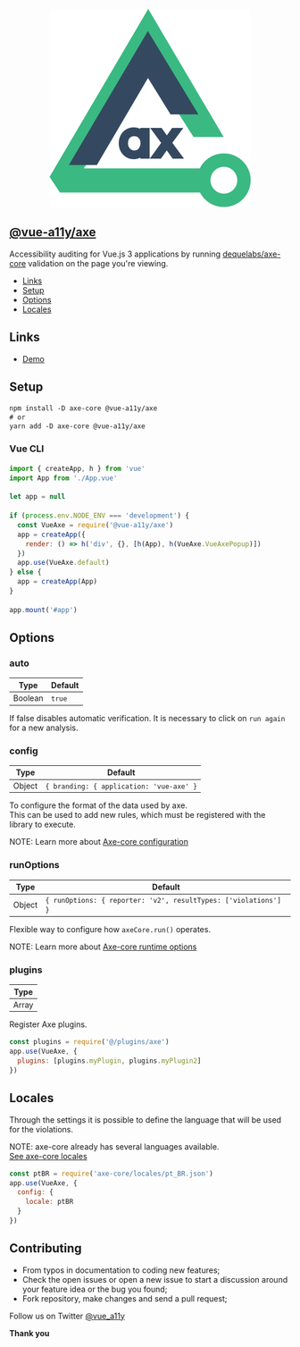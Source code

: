 
<p align="center">
  <img src="vue-axe.svg" alt="Vue Axe logo">
</p>

## [@vue-a11y/axe](https://github.com/vue-a11y/vue-axe)
Accessibility auditing for Vue.js 3 applications by running [dequelabs/axe-core](https://github.com/dequelabs/axe-core/) validation on the page you're viewing.

- [Links](#links)
- [Setup](#setup)
- [Options](#options)
- [Locales](#locales)

## Links
- [Demo](https://vue-axe-next.surge.sh/)

## Setup
```shell
npm install -D axe-core @vue-a11y/axe
# or
yarn add -D axe-core @vue-a11y/axe
```

### Vue CLI
```js
import { createApp, h } from 'vue'
import App from './App.vue'

let app = null

if (process.env.NODE_ENV === 'development') {
  const VueAxe = require('@vue-a11y/axe')
  app = createApp({
    render: () => h('div', {}, [h(App), h(VueAxe.VueAxePopup)])
  })
  app.use(VueAxe.default)
} else {
  app = createApp(App)
}

app.mount('#app')
```

## Options

### auto

| Type     | Default  |
| -------- | -------- |
| Boolean  | `true`   | 

If false disables automatic verification. 
It is necessary to click on `run again` for a new analysis.

### config

| Type     | Default                                  |
| -------- | ---------------------------------------- |
| Object   | `{ branding: { application: 'vue-axe' }` | 

To configure the format of the data used by axe.  
This can be used to add new rules, which must be registered with the library to execute.

NOTE: Learn more about [Axe-core configuration](https://github.com/dequelabs/axe-core/blob/master/doc/API.md#api-name-axeconfigure)

### runOptions

| Type     | Default                                                         |
| -------- | --------------------------------------------------------------- |
| Object   | `{ runOptions: { reporter: 'v2', resultTypes: ['violations'] }` | 

Flexible way to configure how `axeCore.run()` operates.

NOTE: Learn more about [Axe-core runtime options](https://github.com/dequelabs/axe-core/blob/master/doc/API.md#options-parameter)

### plugins

| Type     |
| -------- |
| Array    | 

Register Axe plugins.

```js
const plugins = require('@/plugins/axe')
app.use(VueAxe, {
  plugins: [plugins.myPlugin, plugins.myPlugin2]
})
```

## Locales

Through the settings it is possible to define the language that will be used for the violations.

NOTE: axe-core already has several languages ​​available.  
[See axe-core locales](https://github.com/dequelabs/axe-core/tree/develop/locales)

```js
const ptBR = require('axe-core/locales/pt_BR.json')
app.use(VueAxe, {
  config: {
    locale: ptBR
  }
})
```

## Contributing
- From typos in documentation to coding new features;
- Check the open issues or open a new issue to start a discussion around your feature idea or the bug you found;
- Fork repository, make changes and send a pull request;

Follow us on Twitter [@vue_a11y](https://twitter.com/vue_a11y)

**Thank you**








